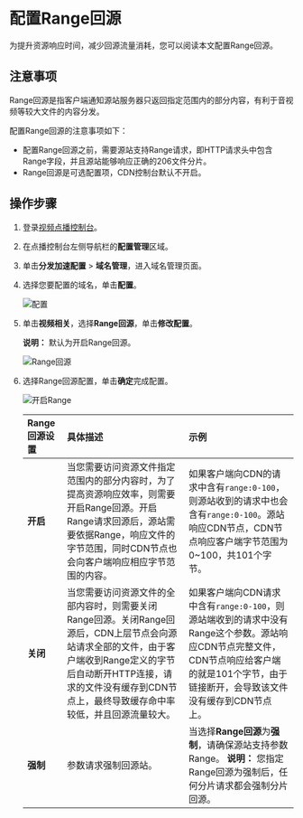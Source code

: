 # 配置Range回源

为提升资源响应时间，减少回源流量消耗，您可以阅读本文配置Range回源。

## 注意事项

Range回源是指客户端通知源站服务器只返回指定范围内的部分内容，有利于音视频等较大文件的内容分发。

配置Range回源的注意事项如下：

-   配置Range回源之前，需要源站支持Range请求，即HTTP请求头中包含Range字段，并且源站能够响应正确的206文件分片。
-   Range回源是可选配置项，CDN控制台默认不开启。

## 操作步骤

1.  登录[视频点播控制台](https://vod.console.aliyun.com/)。

2.  在点播控制台左侧导航栏的**配置管理**区域。

3.  单击**分发加速配置** \> **域名管理**，进入域名管理页面。

4.  选择您要配置的域名，单击**配置**。

    ![配置](https://static-aliyun-doc.oss-accelerate.aliyuncs.com/assets/img/zh-CN/1277415061/p180549.png)

5.  单击**视频相关**，选择**Range回源**，单击**修改配置**。

    **说明：** 默认为开启Range回源。

    ![Range回源](https://static-aliyun-doc.oss-accelerate.aliyuncs.com/assets/img/zh-CN/7681325061/p181795.png)

6.  选择Range回源配置，单击**确定**完成配置。

    ![开启Range](https://static-aliyun-doc.oss-accelerate.aliyuncs.com/assets/img/zh-CN/7681325061/p181969.png)

    |Range回源设置|具体描述|示例|
    |:--------|:---|:-|
    |**开启**|当您需要访问资源文件指定范围内的部分内容时，为了提高资源响应效率，则需要开启Range回源。开启Range请求回源后，源站需要依据Range，响应文件的字节范围，同时CDN节点也会向客户端响应相应字节范围的内容。|如果客户端向CDN的请求中含有`range:0-100`，则源站收到的请求中也会含有`range:0-100`。源站响应CDN节点，CDN节点响应客户端字节范围为0~100，共101个字节。|
    |**关闭**|当您需要访问资源文件的全部内容时，则需要关闭Range回源。关闭Range回源后，CDN上层节点会向源站请求全部的文件，由于客户端收到Range定义的字节后自动断开HTTP连接，请求的文件没有缓存到CDN节点上，最终导致缓存命中率较低，并且回源流量较大。|如果客户端向CDN请求中含有`range:0-100`，则源站端收到的请求中没有Range这个参数。源站响应CDN节点完整文件，CDN节点响应给客户端的就是101个字节，由于链接断开，会导致该文件没有缓存到CDN节点上。|
    |**强制**|参数请求强制回源站。|当选择**Range回源**为**强制**，请确保源站支持参数Range。 **说明：** 您指定Range回源为强制后，任何分片请求都会强制分片回源。 |


